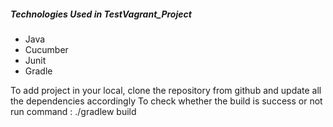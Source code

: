 ##### Technologies Used in TestVagrant_Project
* Java
* Cucumber
* Junit
* Gradle

To add project in your local, clone the repository from github and update all the dependencies accordingly
To check whether the build is success or not
run command : ./gradlew build